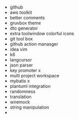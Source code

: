 - github
- aws toolkit
- better comments
- gruvbox theme
- dto generator
- extra toolwindow colorful icons
- git tool box
- github action manasger
- idea vim 
- k6
- langcursor
- json parser
- key promoter x
- multi project workspace
- mybatis x
- plantuml integration
- randomness
- translation
- wiremock
- string manipulation
- 